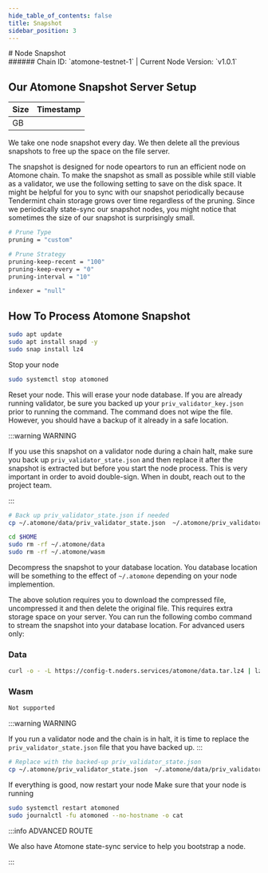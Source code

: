 ```yaml
---
hide_table_of_contents: false
title: Snapshot
sidebar_position: 3
---
```


<div class="h1-with-icon icon-atomone">
# Node Snapshot
</div>
###### Chain ID: `atomone-testnet-1` | Current Node Version: `v1.0.1`

## Our Atomone Snapshot Server Setup

| Size   | Timestamp    |
|--------|--------------|
|  GB |   |


We take one node snapshot every day. We then delete all the previous snapshots to free up the space on the file server.

The snapshot is designed for node opeartors to run an efficient node on Atomone chain. To make the snapshot as small as possible while still viable as a validator, we use the following setting to save on the disk space. It might be helpful for you to sync with our snapshot periodically because Tendermint chain storage grows over time regardless of the pruning. Since we periodically state-sync our snapshot nodes, you might notice that sometimes the size of our snapshot is surprisingly small.

```bash title="app.toml"
# Prune Type
pruning = "custom"

# Prune Strategy
pruning-keep-recent = "100"
pruning-keep-every = "0"
pruning-interval = "10"
```

```bash title="config.toml"
indexer = "null"
```

## How To Process Atomone Snapshot
```bash
sudo apt update
sudo apt install snapd -y
sudo snap install lz4
```

Stop your node
```bash
sudo systemctl stop atomoned
```
Reset your node. This will erase your node database. If you are already running validator, be sure you backed up your `priv_validator_key.json` prior to running the command. The command does not wipe the file. However, you should have a backup of it already in a safe location.

:::warning WARNING

If you use this snapshot on a validator node during a chain halt, make sure you back up `priv_validator_state.json` and then replace it after the snapshot is extracted but before you start the node process. This is very important in order to avoid double-sign. When in doubt, reach out to the project team.

:::

```bash
# Back up priv_validator_state.json if needed
cp ~/.atomone/data/priv_validator_state.json  ~/.atomone/priv_validator_state.json

cd $HOME
sudo rm -rf ~/.atomone/data
sudo rm -rf ~/.atomone/wasm
```

Decompress the snapshot to your database location. You database location will be something to the effect of `~/.atomone` depending on your node implemention.

The above solution requires you to download the compressed file, uncompressed it and then delete the original file. This requires extra storage space on your server. You can run the following combo command to stream the snapshot into your database location. For advanced users only:
### Data
```bash
curl -o - -L https://config-t.noders.services/atomone/data.tar.lz4 | lz4 -d | tar -x -C ~/.atomone
```
### Wasm
```bash
Not supported
```

:::warning WARNING

If you run a validator node and the chain is in halt, it is time to replace the `priv_validator_state.json` file that you have backed up.
:::

```bash
# Replace with the backed-up priv_validator_state.json
cp ~/.atomone/priv_validator_state.json  ~/.atomone/data/priv_validator_state.json
```

If everything is good, now restart your node
Make sure that your node is running

```bash
sudo systemctl restart atomoned
sudo journalctl -fu atomoned --no-hostname -o cat
```

:::info ADVANCED ROUTE

We also have Atomone state-sync service to help you bootstrap a node.

:::